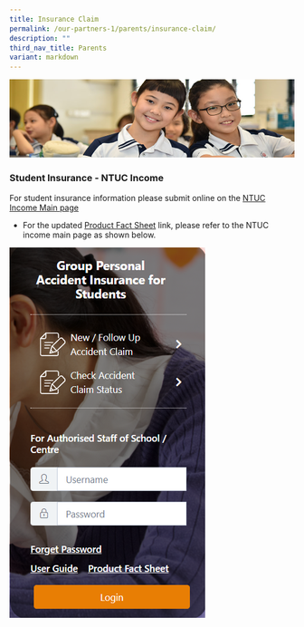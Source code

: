 ```yaml
---
title: Insurance Claim
permalink: /our-partners-1/parents/insurance-claim/
description: ""
third_nav_title: Parents
variant: markdown
---
```

![](/images/Website%20Banners%20Subpage/948x260%20masterhead%20-%20Our%20Partners3.jpg)


### Student Insurance - NTUC Income


For student insurance information please submit online on the [NTUC Income Main page ](https://studentgpa.incomegroupins.com.sg/#/) 

*   For the updated [Product Fact Sheet](https://studentgpa.incomegroupins.com.sg/#/) link, 
 please refer to the NTUC income main page as shown below.

![](/images/income%20claims.png)